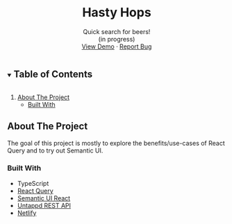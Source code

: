 <!-- PROJECT LOGO -->
<br />
<p align="center">
  <h1 align="center">Hasty Hops</h1>

  <p align="center">
    Quick search for beers!
    <br/>
    (in progress)
    <br />
    <a href="https://hastyhops.netlify.app">View Demo</a>
    ·
    <a href="https://github.com/codyarose/hasty-hops/issues">Report Bug</a>
  </p>
</p>



<!-- TABLE OF CONTENTS -->
<details open="open">
  <summary><h2 style="display: inline-block">Table of Contents</h2></summary>
  <ol>
    <li>
      <a href="#about-the-project">About The Project</a>
      <ul>
        <li><a href="#built-with">Built With</a></li>
      </ul>
    </li>
  </ol>
</details>



<!-- ABOUT THE PROJECT -->
## About The Project

The goal of this project is mostly to explore the benefits/use-cases of React Query and to try out Semantic UI.

### Built With

* TypeScript
* [React Query](https://react-query.tanstack.com/)
* [Semantic UI React](https://react.semantic-ui.com/)
* [Untappd REST API](https://untappd.com/api/docs)
* [Netlify](https://www.netlify.com/)

